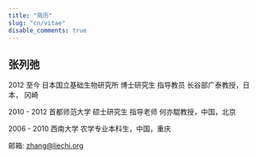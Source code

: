 ```yaml
---
title: "简历"
slug: "cn/vitae"
disable_comments: true
---
```


## 张列弛

2012 至今 日本国立基础生物研究所 博士研究生 指导教员 长谷部广泰教授，日本， 冈崎

2010 - 2012 首都师范大学 硕士研究生 指导老师 何亦騉教授，中国，北京

2006 - 2010 西南大学 农学专业本科生，中国，重庆


邮箱: zhang@liechi.org


